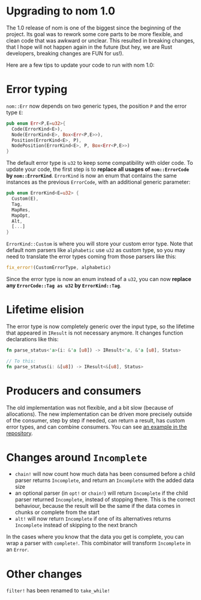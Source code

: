 # Upgrading to nom 1.0

The 1.0 release of nom is one of the biggest since the beginning of the project. Its goal was to rework some core parts to be more flexible, and clean code that was awkward or unclear. This resulted in breaking changes, that I hope will not happen again in the future (but hey, we are Rust developers, breaking changes are FUN for us!).

Here are a few tips to update your code to run with nom 1.0:

# Error typing

`nom::Err` now depends on two generic types, the position `P` and the error type `E`:

```rust
pub enum Err<P,E=u32>{
  Code(ErrorKind<E>),
  Node(ErrorKind<E>, Box<Err<P,E>>),
  Position(ErrorKind<E>, P),
  NodePosition(ErrorKind<E>, P, Box<Err<P,E>>)
}
```

The default error type is `u32` to keep some compatibility with older code. To update your code, the first step is to **replace all usages of `nom::ErrorCode` by `nom::ErrorKind`**. `ErrorKind` is now an enum that contains the same instances as the previous `ErrorCode`, with an additional generic parameter:

```rust
pub enum ErrorKind<E=u32> {
  Custom(E),
  Tag,
  MapRes,
  MapOpt,
  Alt,
  [...]
}
```

`ErrorKind::Custom` is where you will store your custom error type. Note that default nom parsers like `alphabetic` use `u32` as custom type, so you may need to translate the error types coming from those parsers like this:

```rust
fix_error!(CustomErrorType, alphabetic)
```

Since the error type is now an enum instead of a `u32`, you can now **replace any `ErrorCode::Tag as u32` by `ErrorKind::Tag`**.

# Lifetime elision

The error type is now completely generic over the input type, so the lifetime that appeared in `IResult` is not necessary anymore. It changes function declarations like this:

```rust
fn parse_status<'a>(i: &'a [u8]) -> IResult<'a, &'a [u8], Status>

// To this:
fn parse_status(i: &[u8]) -> IResult<&[u8], Status>
```

# Producers and consumers

The old implementation was not flexible, and a bit slow (because of allocations). The new implementation can be driven more precisely outside of the consumer, step by step if needed, can return a result, has custom error types, and can combine consumers. You can see [an example in the repository](https://github.com/rust-bakery/nom/blob/1.0/tests/omnom.rs).

# Changes around `Incomplete`

* `chain!` will now count how much data has been consumed before a child parser returns `Incomplete`, and return an `Incomplete` with the added data size
* an optional parser (in `opt!` or `chain!`) will return `Incomplete` if the child parser returned `Incomplete`, instead of stopping there. This is the correct behaviour, because the result will be the same if the data comes in chunks or complete from the start
* `alt!` will now return `Incomplete` if one of its alternatives returns `Incomplete` instead of skipping to the next branch

In the cases where you know that the data you get is complete, you can wrap a parser with `complete!`. This combinator will transform `Incomplete` in an `Error`.

# Other changes

`filter!` has been renamed to `take_while!`

